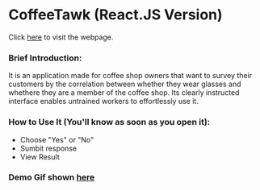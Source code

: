 # CoffeeTawk (React.JS Version)
Click [here](http://imanas.shanghai.nyu.edu/~jt3321/coffeetawk_html_prototype/) to visit the webpage.

### Brief Introduction:
It is an application made for coffee shop owners that want to survey their customers by the correlation between whether they wear glasses and whethere they are a member of the coffee shop. Its clearly instructed interface enables untrained workers to effortlessly use it.
### How to Use It (You'll know as soon as you open it):
- Choose "Yes" or "No"
- Sumbit response
- View Result
### Demo Gif shown [here](https://i.pinimg.com/originals/9f/d3/c8/9fd3c8c8fd770e4f9782bc6f3e582c0e.gif)

